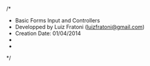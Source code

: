 /*
 *  Basic Forms Input and Controllers
 *  Developped by Luiz Fratoni (luizfratoni@gmail.com)
 *  Creation Date: 01/04/2014
 *
 *  
 */